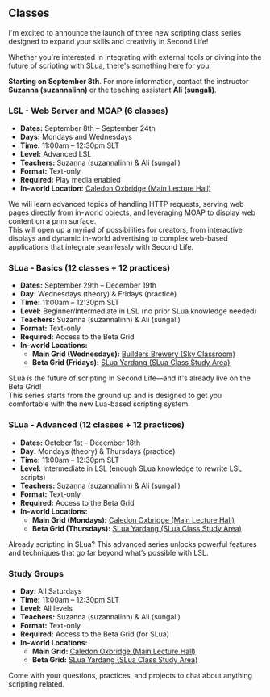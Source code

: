 ## Classes

I'm excited to announce the launch of three new scripting class series designed to expand your skills and creativity in Second Life!  

Whether you're interested in integrating with external tools or diving into the future of scripting with SLua, there's something here for you.  

**Starting on September 8th**. For more information, contact the instructor **Suzanna (suzannalinn)** or the teaching assistant **Ali (sungali)**.

### LSL - Web Server and MOAP (6 classes)

- **Dates:** September 8th – September 24th  
- **Days:** Mondays and Wednesdays  
- **Time:** 11:00am – 12:30pm SLT  
- **Level:** Advanced LSL  
- **Teachers:** Suzanna (suzannalinn) & Ali (sungali)  
- **Format:** Text-only  
- **Required:** Play media enabled  
- **In-world Location:** [Caledon Oxbridge (Main Lecture Hall)](http://maps.secondlife.com/secondlife/Caledon%20Oxbridge/72/140/29)  

We will learn advanced topics of handling HTTP requests, serving web pages directly from in-world objects, and leveraging MOAP to display web content on a prim surface.  
This will open up a myriad of possibilities for creators, from interactive displays and dynamic in-world advertising to complex web-based applications that integrate seamlessly with Second Life.


### SLua - Basics (12 classes + 12 practices)

- **Dates:** September 29th – December 19th  
- **Day:** Wednesdays (theory) & Fridays (practice)  
- **Time:** 11:00am – 12:30pm SLT  
- **Level:** Beginner/Intermediate in LSL (no prior SLua knowledge needed)  
- **Teachers:** Suzanna (suzannalinn) & Ali (sungali)  
- **Format:** Text-only  
- **Required:** Access to the Beta Grid  
- **In-world Locations:**  
  - **Main Grid (Wednesdays):** [Builders Brewery (Sky Classroom)](https://maps.secondlife.com/secondlife/Builders%20Brewery/59/73/607)  
  - **Beta Grid (Fridays):** [SLua Yardang (SLua Class Study Area)](secondlife://Aditi/secondlife/SLua%20Yardang/157/8/23)

SLua is the future of scripting in Second Life—and it's already live on the Beta Grid!  
This series starts from the ground up and is designed to get you comfortable with the new Lua-based scripting system.

### SLua - Advanced (12 classes + 12 practices)

- **Dates:** October 1st – December 18th  
- **Day:** Mondays (theory) & Thursdays (practice)  
- **Time:** 11:00am – 12:30pm SLT  
- **Level:** Intermediate in LSL (enough SLua knowledge to rewrite LSL scripts)  
- **Teachers:** Suzanna (suzannalinn) & Ali (sungali)  
- **Format:** Text-only  
- **Required:** Access to the Beta Grid  
- **In-world Locations:**  
  - **Main Grid (Mondays):** [Caledon Oxbridge (Main Lecture Hall)](http://maps.secondlife.com/secondlife/Caledon%20Oxbridge/72/140/29)  
  - **Beta Grid (Thursdays):** [SLua Yardang (SLua Class Study Area)](secondlife://Aditi/secondlife/SLua%20Yardang/157/8/23)

Already scripting in SLua? This advanced series unlocks powerful features and techniques that go far beyond what’s possible with LSL.

### Study Groups

- **Day:** All Saturdays  
- **Time:** 11:00am – 12:30pm SLT  
- **Level:** All levels  
- **Teachers:** Suzanna (suzannalinn) & Ali (sungali)  
- **Format:** Text-only  
- **Required:** Access to the Beta Grid (for SLua)  
- **In-world Locations:**  
  - **Main Grid:** [Caledon Oxbridge (Main Lecture Hall)](http://maps.secondlife.com/secondlife/Caledon%20Oxbridge/72/140/29)  
  - **Beta Grid:** [SLua Yardang (SLua Class Study Area)](secondlife://Aditi/secondlife/SLua%20Yardang/157/8/23) 

Come with your questions, practices, and projects to chat about anything scripting related.
